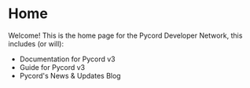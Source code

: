 # Home
Welcome!
This is the home page for the Pycord Developer Network, this includes (or will):

- Documentation for Pycord v3
- Guide for Pycord v3
- Pycord's News & Updates Blog
